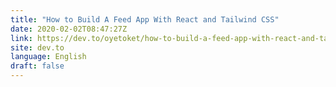 ```yaml
---
title: "How to Build A Feed App With React and Tailwind CSS"
date: 2020-02-02T08:47:27Z
link: https://dev.to/oyetoket/how-to-build-a-feed-app-with-react-and-tailwind-css-8c3?utm_medium=RSS&utm_source=news.12bit.vn
site: dev.to
language: English
draft: false
---
```

